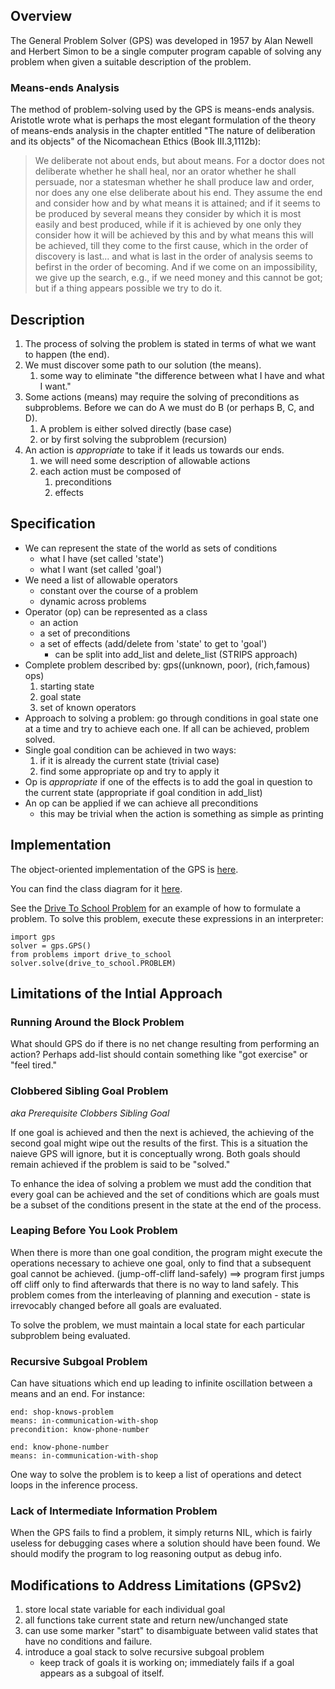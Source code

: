 ## Overview

The General Problem Solver (GPS) was developed in 1957 by Alan Newell and
Herbert Simon to be a single computer program capable of solving any problem
when given a suitable description of the problem.

### Means-ends Analysis

The method of problem-solving used by the GPS is means-ends analysis.
Aristotle wrote what is perhaps the most elegant formulation of the theory
of means-ends analysis in the chapter entitled "The nature of deliberation
and its objects" of the Nicomachean Ethics (Book III.3,1112b):

> We deliberate not about ends, but about means. For a doctor does not
deliberate whether he shall heal, nor an orator whether he shall persuade,
nor a statesman whether he shall produce law and order, nor does any one
else deliberate about his end. They assume the end and consider how and by
what means it is attained; and if it seems to be produced by several means
they consider by which it is most easily and best produced, while if it is
achieved by one only they consider how it will be achieved by this and by
what means this will be achieved, till they come to the first cause, which
in the order of discovery is last... and what is last in the order of
analysis seems to befirst in the order of becoming.  And if we come on an
impossibility, we give up the search, e.g., if we need money and this cannot
be got; but if a thing appears possible we try to do it.

## Description

1.  The process of solving the problem is stated in terms of what we want to
    happen (the end).
2.  We must discover some path to our solution (the means).
    1. some way to eliminate "the difference between what I have
       and what I want."
3.  Some actions (means) may require the solving of preconditions as
    subproblems. Before we can do A we must do B (or perhaps B, C, and D).
    1. A problem is either solved directly (base case)
    2. or by first solving the subproblem (recursion)
4.  An action is _appropriate_ to take if it leads us towards our ends.
    1. we will need some description of allowable actions
    2. each action must be composed of
        1. preconditions
        2. effects

## Specification

*   We can represent the state of the world as sets of conditions
    + what I have (set called 'state')
    + what I want (set called 'goal')
*   We need a list of allowable operators
    + constant over the course of a problem
    + dynamic across problems
*   Operator (op) can be represented as a class
    + an action
    + a set of preconditions
    + a set of effects (add/delete from 'state' to get to 'goal')
        - can be split into add_list and delete_list (STRIPS approach)
*   Complete problem described by: gps((unknown, poor), (rich,famous) ops)
    1. starting state
    2. goal state
    3. set of known operators
*   Approach to solving a problem: go through conditions in goal state one at a
    time and try to achieve each one. If all can be achieved, problem solved.
*   Single goal condition can be achieved in two ways:
    1. if it is already the current state (trivial case)
    2. find some appropriate op and try to apply it
*   Op is _appropriate_ if one of the effects is to add the goal in question to
    the current state (appropriate if goal condition in add_list)
*   An op can be applied if we can achieve all preconditions
    + this may be trivial when the action is something as simple as printing

## Implementation

The object-oriented implementation of the GPS is
[here](https://github.com/macks22/ai/blob/master/gps/gps.py).

You can find the class diagram for it
[here](https://github.com/macks22/ai/blob/master/gps/docs/class-diagram.png).

See the [Drive To School Problem](https://github.com/macks22/ai/blob/master/gps/problems/drive_to_school.py)
for an example of how to formulate a problem. To solve this problem, execute
these expressions in an interpreter:

    import gps
    solver = gps.GPS()
    from problems import drive_to_school
    solver.solve(drive_to_school.PROBLEM)

## Limitations of the Intial Approach

###  Running Around the Block Problem

What should GPS do if there is no net change resulting from performing an
action? Perhaps add-list should contain something like "got exercise" or
"feel tired."

### Clobbered Sibling Goal Problem

_aka Prerequisite Clobbers Sibling Goal_

If one goal is achieved and then the next is achieved, the achieving of the
second goal might wipe out the results of the first. This is a situation the
naieve GPS will ignore, but it is conceptually wrong. Both goals should remain
achieved if the problem is said to be "solved."

To enhance the idea of solving a problem we must add the condition that every
goal can be achieved and the set of conditions which are goals must be a subset
of the conditions present in the state at the end of the process.

### Leaping Before You Look Problem

When there is more than one goal condition, the program might execute the
operations necessary to achieve one goal, only to find that a subsequent goal
cannot be achieved. (jump-off-cliff land-safely) ==> program first jumps off
cliff only to find afterwards that there is no way to land safely. This problem
comes from the interleaving of planning and execution - state is irrevocably
changed before all goals are evaluated.

To solve the problem, we must maintain a local state for each particular
subproblem being evaluated.

### Recursive Subgoal Problem

Can have situations which end up leading to infinite oscillation between a means
and an end. For instance:

    end: shop-knows-problem
    means: in-communication-with-shop
    precondition: know-phone-number

    end: know-phone-number
    means: in-communication-with-shop

One way to solve the problem is to keep a list of operations and detect loops in
the inference process.

### Lack of Intermediate Information Problem

When the GPS fails to find a problem, it simply returns NIL, which is fairly
useless for debugging cases where a solution should have been found. We should
modify the program to log reasoning output as debug info.

## Modifications to Address Limitations (GPSv2)

1.  store local state variable for each individual goal
2.  all functions take current state and return new/unchanged state
3.  can use some marker "start" to disambiguate between valid states that have
    no conditions and failure.
4.  introduce a goal stack to solve recursive subgoal problem
    * keep track of goals it is working on; immediately fails if a goal appears
      as a subgoal of itself.
